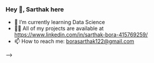 ### Hey 👋, Sarthak here

- 🌱 I’m currently learning Data Science
- 🧑‍💻 All of my projects are available at https://www.linkedin.com/in/sarthak-bora-415769259/
- 📫 How to reach me: borasarthak122@gmail.com


-->
